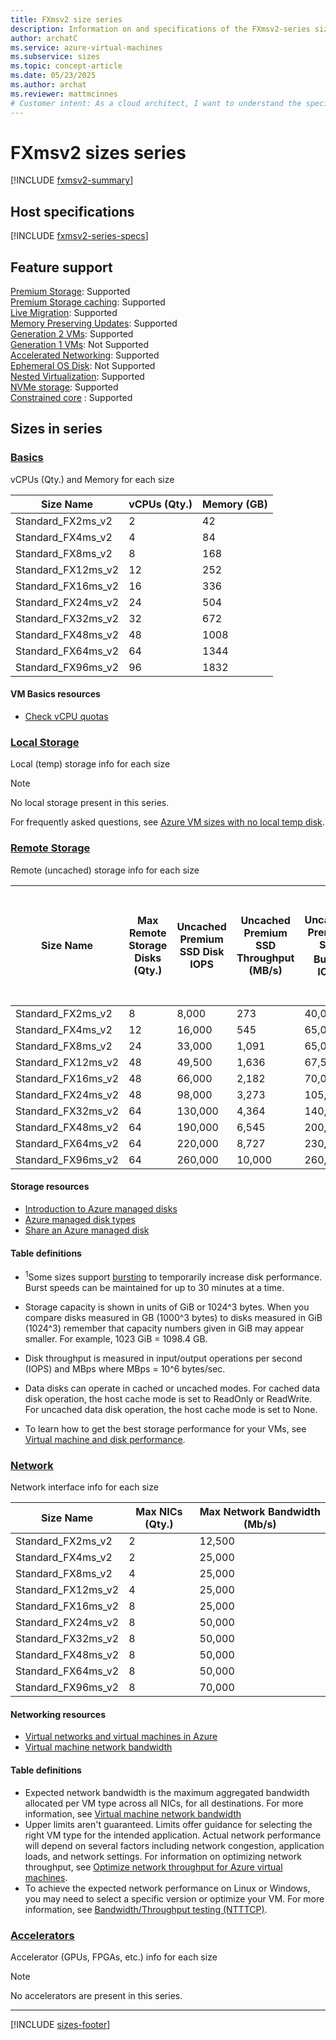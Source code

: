 ```yaml
---
title: FXmsv2 size series
description: Information on and specifications of the FXmsv2-series sizes
author: archatC
ms.service: azure-virtual-machines
ms.subservice: sizes
ms.topic: concept-article
ms.date: 05/23/2025
ms.author: archat
ms.reviewer: mattmcinnes
# Customer intent: As a cloud architect, I want to understand the specifications and features of the FXmsv2 size series, so that I can select the appropriate virtual machine sizes for my organization's diverse workloads.
---
```


# FXmsv2 sizes series

[!INCLUDE [fxmsv2-summary](./includes/fxmsv2-series-summary.md)]

## Host specifications
[!INCLUDE [fxmsv2-series-specs](./includes/fxmsv2-series-specs.md)]

## Feature support
[Premium Storage](../../premium-storage-performance.md): Supported <br>[Premium Storage caching](../../premium-storage-performance.md): Supported <br>[Live Migration](../../maintenance-and-updates.md): Supported <br>[Memory Preserving Updates](../../maintenance-and-updates.md): Supported <br>[Generation 2 VMs](../../generation-2.md): Supported <br>[Generation 1 VMs](../../generation-2.md): Not Supported <br>[Accelerated Networking](/azure/virtual-network/create-vm-accelerated-networking-cli): Supported <br>[Ephemeral OS Disk](../../ephemeral-os-disks.md): Not Supported <br>[Nested Virtualization](/virtualization/hyper-v-on-windows/user-guide/nested-virtualization): Supported <br> [NVMe storage](../../nvme-overview.md): Supported <br> [Constrained core](../../constrained-vcpu.md) : Supported
## Sizes in series

### [Basics](#tab/sizebasic)

vCPUs (Qty.) and Memory for each size

| Size Name | vCPUs (Qty.) | Memory (GB) |
| --- | --- | --- |
| Standard_FX2ms_v2 | 2 | 42 |
| Standard_FX4ms_v2 | 4 | 84 |
| Standard_FX8ms_v2 | 8 | 168 |
| Standard_FX12ms_v2 | 12 | 252 |
| Standard_FX16ms_v2 | 16 | 336 |
| Standard_FX24ms_v2 | 24 | 504 |
| Standard_FX32ms_v2 | 32 | 672 |
| Standard_FX48ms_v2 | 48 | 1008 |
| Standard_FX64ms_v2 | 64 | 1344 |
| Standard_FX96ms_v2 | 96 | 1832 |

#### VM Basics resources
- [Check vCPU quotas](../../../virtual-machines/quotas.md)

### [Local Storage](#tab/sizestoragelocal)

Local (temp) storage info for each size

> [!NOTE]
> No local storage present in this series.
>
> For frequently asked questions, see [Azure VM sizes with no local temp disk](../../azure-vms-no-temp-disk.yml).



### [Remote Storage](#tab/sizestorageremote)

Remote (uncached) storage info for each size

| Size Name | Max Remote Storage Disks (Qty.) | Uncached Premium SSD Disk IOPS | Uncached Premium SSD Throughput (MB/s) | Uncached Premium SSD Burst<sup>1</sup> IOPS | Uncached Premium SSD Burst<sup>1</sup> Throughput (MB/s) | Uncached Ultra Disk and Premium SSD v2 IOPS | Uncached Ultra Disk and Premium SSD v2 Throughput (MB/s) | Uncached Burst<sup>1</sup> Ultra Disk and Premium SSD v2 IOPS | Uncached Burst<sup>1</sup> Ultra Disk and Premium SSD v2 Disk Throughput (MB/s) |
| --- | --- | --- | --- | --- | --- | --- | --- | --- | --- |
| Standard_FX2ms_v2 | 8 | 8,000 | 273 | 40,000 | 1,250 | 12,000 | 300 | 60,000 | 1,375 |
| Standard_FX4ms_v2 | 12 | 16,000 | 545 | 65,000 | 1,800 | 21,400 | 600 | 86,938 | 1,980 |
| Standard_FX8ms_v2 | 24 | 33,000 | 1,091 | 65,000 | 1,800 | 44,200 | 1,200 | 87,061 | 1,980 |
| Standard_FX12ms_v2 | 48 | 49,500 | 1,636 | 67,500 | 2,400 | 66,300 | 1,750 | 90,409 | 2,567 |
| Standard_FX16ms_v2 | 48 | 66,000 | 2,182 | 70,000 | 3,000 | 88,400 | 2,300 | 93,758 | 3,163 |
| Standard_FX24ms_v2 | 48 | 98,000 | 3,273 | 105,000 | 4,500 | 131,300 | 3,550 | 140,679 | 4,881 |
| Standard_FX32ms_v2 | 64 | 130,000 | 4,364 | 140,000 | 6,000 | 174,200 | 4,800 | 187,600 | 6,600 |
| Standard_FX48ms_v2 | 64 | 190,000 | 6,545 | 200,000 | 9,000 | 253,300 | 7,300 | 266,632 | 10,038 |
| Standard_FX64ms_v2 | 64 | 220,000 | 8,727 | 230,000 | 9,750 | 294,800 | 9,600 | 308,200 | 10,725 |
| Standard_FX96ms_v2 | 64 | 260,000 | 10,000 | 260,000 | 10,625 | 400,000 | 11,250 | 400,000 | 12,000 |

#### Storage resources
- [Introduction to Azure managed disks](../../../virtual-machines/managed-disks-overview.md)
- [Azure managed disk types](../../../virtual-machines/disks-types.md)
- [Share an Azure managed disk](../../../virtual-machines/disks-shared.md)

#### Table definitions
- <sup>1</sup>Some sizes support [bursting](../../disk-bursting.md) to temporarily increase disk performance. Burst speeds can be maintained for up to 30 minutes at a time.

- Storage capacity is shown in units of GiB or 1024^3 bytes. When you compare disks measured in GB (1000^3 bytes) to disks measured in GiB (1024^3) remember that capacity numbers given in GiB may appear smaller. For example, 1023 GiB = 1098.4 GB.
- Disk throughput is measured in input/output operations per second (IOPS) and MBps where MBps = 10^6 bytes/sec.
- Data disks can operate in cached or uncached modes. For cached data disk operation, the host cache mode is set to ReadOnly or ReadWrite. For uncached data disk operation, the host cache mode is set to None.
- To learn how to get the best storage performance for your VMs, see [Virtual machine and disk performance](../../../virtual-machines/disks-performance.md).


### [Network](#tab/sizenetwork)

Network interface info for each size

| Size Name | Max NICs (Qty.) | Max Network Bandwidth (Mb/s) |
| --- | --- | --- |
| Standard_FX2ms_v2 | 2 | 12,500 |
| Standard_FX4ms_v2 | 2 | 25,000 |
| Standard_FX8ms_v2 | 4 | 25,000 |
| Standard_FX12ms_v2 | 4 | 25,000 |
| Standard_FX16ms_v2 | 8 | 25,000 |
| Standard_FX24ms_v2 | 8 | 50,000 |
| Standard_FX32ms_v2 | 8 | 50,000 |
| Standard_FX48ms_v2 | 8 | 50,000 |
| Standard_FX64ms_v2 | 8 | 50,000 |
| Standard_FX96ms_v2 | 8 | 70,000 |

#### Networking resources
- [Virtual networks and virtual machines in Azure](/azure/virtual-network/network-overview)
- [Virtual machine network bandwidth](/azure/virtual-network/virtual-machine-network-throughput)

#### Table definitions
- Expected network bandwidth is the maximum aggregated bandwidth allocated per VM type across all NICs, for all destinations. For more information, see [Virtual machine network bandwidth](/azure/virtual-network/virtual-machine-network-throughput)
- Upper limits aren't guaranteed. Limits offer guidance for selecting the right VM type for the intended application. Actual network performance will depend on several factors including network congestion, application loads, and network settings. For information on optimizing network throughput, see [Optimize network throughput for Azure virtual machines](/azure/virtual-network/virtual-network-optimize-network-bandwidth). 
-  To achieve the expected network performance on Linux or Windows, you may need to select a specific version or optimize your VM. For more information, see [Bandwidth/Throughput testing (NTTTCP)](/azure/virtual-network/virtual-network-bandwidth-testing).

### [Accelerators](#tab/sizeaccelerators)

Accelerator (GPUs, FPGAs, etc.) info for each size

> [!NOTE]
> No accelerators are present in this series.

---

[!INCLUDE [sizes-footer](../includes/sizes-footer.md)]

